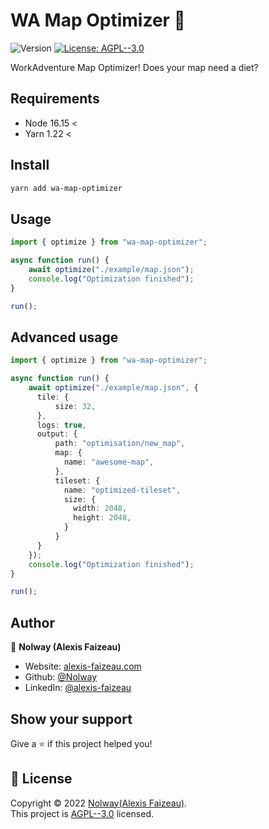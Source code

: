 <h1>WA Map Optimizer 💪</h1>
<p>
  <img alt="Version" src="https://img.shields.io/badge/version-1.1.7-blue.svg?cacheSeconds=2592000" />
  <a href="LICENSE.txt" target="_blank">
    <img alt="License: AGPL--3.0" src="https://img.shields.io/badge/License-AGPL--3.0-yellow.svg" />
  </a>
</p>

WorkAdventure Map Optimizer! Does your map need a diet?

## Requirements

- Node 16.15 <
-	Yarn 1.22 <

## Install

```sh
yarn add wa-map-optimizer
```

## Usage

```ts
import { optimize } from "wa-map-optimizer";

async function run() {
    await optimize("./example/map.json");
    console.log("Optimization finished");
}

run();
```

## Advanced usage

```ts
import { optimize } from "wa-map-optimizer";

async function run() {
    await optimize("./example/map.json", {
      tile: {
          size: 32,
      },
      logs: true,
      output: {
          path: "optimisation/new_map",
          map: {
            name: "awesome-map",
          },
          tileset: {
            name: "optimized-tileset",
            size: {
              width: 2048,
              height: 2048,
            }
          }
      }
    });
    console.log("Optimization finished");
}

run();
```

## Author

👤 **Nolway (Alexis Faizeau)**

-   Website: [alexis-faizeau.com](https://www.alexis-faizeau.com)
-   Github: [@Nolway](https://github.com/Nolway)
-   LinkedIn: [@alexis-faizeau](https://linkedin.com/in/alexis-faizeau)

## Show your support

Give a ⭐️ if this project helped you!

## 📝 License

Copyright © 2022 [Nolway(Alexis Faizeau)](https://github.com/Nolway).<br />
This project is [AGPL--3.0](LICENSE.txt) licensed.
